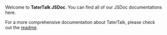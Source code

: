 Welcome to **TaterTalk JSDoc**. You can find all of our JSDoc documentations here.

For a more comprehensive documentation about TaterTalk, please check out the [readme](https://github.com/UCSD-MASHED/chatapp).
